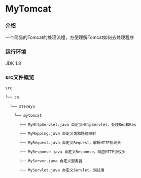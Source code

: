 # MyTomcat

### 介绍

一个简易的Tomcat的处理流程，方便理解Tomcat如何去处理程序

### 运行环境

JDK 1.8

### src文件概览

```bash
src

└── cn

  └── steveyu

​    └── mytomcat

​      ├── MyHttpServlet.java 自定义HttpServlet，处理Req和Res

​      ├── MyMapping.java 自定义类和路径映射

​      ├── MyRequest.java 自定义Request，解析HTTP协议头

​      ├── MyResponse.java 自定义Response，响应HTTP协议头

​      ├── MyServer.java 自定义服务器

​      └── MyServlet.java 自定义Servlet，测试用
```





